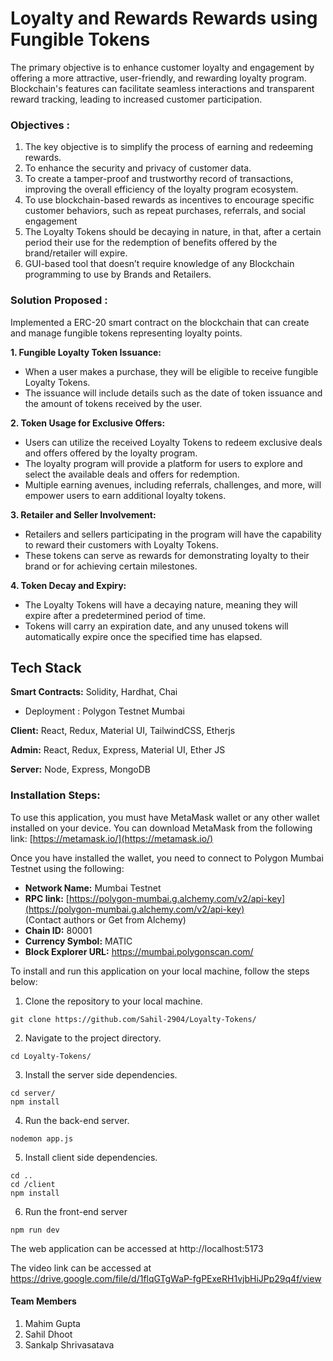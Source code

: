 # Loyalty and Rewards Rewards using Fungible Tokens

The primary objective is to enhance customer loyalty and engagement by offering a more attractive, user-friendly, and rewarding loyalty program. Blockchain's features can facilitate seamless interactions and transparent reward tracking, leading to increased customer participation.
### Objectives :

1. The key objective is to simplify the process of earning and redeeming rewards.
2. To enhance the security and privacy of customer data.
3. To create a tamper-proof and trustworthy record of transactions, improving the overall efficiency of the loyalty program ecosystem.
4. To use blockchain-based rewards as incentives to encourage specific customer behaviors, such as repeat purchases, referrals, and social engagement
5. The Loyalty Tokens should be decaying in nature, in that, after a certain period their use for the redemption of benefits offered by the brand/retailer will expire.
6. GUI-based tool that doesn’t require knowledge of any Blockchain programming to use by Brands and Retailers.

### Solution Proposed :

Implemented a ERC-20 smart contract on the blockchain that can create and manage fungible tokens representing loyalty points.

**1. Fungible Loyalty Token Issuance:**
- When a user makes a purchase, they will be eligible to receive fungible Loyalty Tokens.
- The issuance will include details such as the date of token issuance and the amount of tokens received by the user.

**2. Token Usage for Exclusive Offers:**
- Users can utilize the received Loyalty Tokens to redeem exclusive deals and offers offered by the loyalty program.
- The loyalty program will provide a platform for users to explore and select the available deals and offers for redemption.
- Multiple earning avenues, including referrals, challenges, and more, will empower users to earn additional loyalty tokens.

**3. Retailer and Seller Involvement:**

- Retailers and sellers participating in the program will have the capability to reward their customers with Loyalty Tokens.
- These tokens can serve as rewards for demonstrating loyalty to their brand or for achieving certain milestones.

**4. Token Decay and Expiry:**
- The Loyalty Tokens will have a decaying nature, meaning they will expire after a predetermined period of time.
- Tokens will carry an expiration date, and any unused tokens will automatically expire once the specified time has elapsed.

## Tech Stack

**Smart Contracts:** Solidity, Hardhat, Chai

- Deployment : Polygon Testnet Mumbai

**Client:** React, Redux, Material UI, TailwindCSS, Etherjs

**Admin:** React, Redux, Express, Material UI, Ether JS

**Server:** Node, Express, MongoDB

### Installation Steps:

To use this application, you must have MetaMask wallet or any other wallet installed on your device. You can download MetaMask from the following link: [https://metamask.io/](https://metamask.io/)

Once you have installed the wallet, you need to connect to Polygon Mumbai Testnet using the following:

- **Network Name:** Mumbai Testnet
- **RPC link:** [https://polygon-mumbai.g.alchemy.com/v2/api-key](https://polygon-mumbai.g.alchemy.com/v2/api-key)  
 (Contact authors or Get from Alchemy)
- **Chain ID:** 80001
- **Currency Symbol:** MATIC
- **Block Explorer URL:** https://mumbai.polygonscan.com/

To install and run this application on your local machine, follow the steps below:

1. Clone the repository to your local machine.

```shell
git clone https://github.com/Sahil-2904/Loyalty-Tokens/
```

2. Navigate to the project directory.
```shell
cd Loyalty-Tokens/
```
3.  Install the server side dependencies.
```shell
cd server/
npm install
```
4. Run the back-end server.
```shell
nodemon app.js
```
5. Install client side dependencies.
```shell
cd ..
cd /client
npm install
```
6. Run the front-end server
```shell
npm run dev
```

The web application can be accessed at http://localhost:5173

The video link can be accessed at https://drive.google.com/file/d/1flqGTgWaP-fgPExeRH1vjbHiJPp29q4f/view

#### Team Members
1. Mahim Gupta
2. Sahil Dhoot
3. Sankalp Shrivasatava
